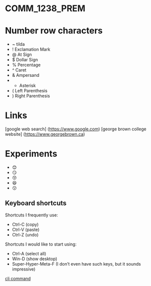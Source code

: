 # COMM_1238_PREM
# Number row characters
- ~ tilda
- ! Exclamation Mark
- @ At Sign
- $ Dollar Sign
- % Percentage
- ^ Caret
- & Ampersand
- * Asterisk
- ( Left Parenthesis
- ) Right Parenthesis

# Links
[google web search] (https://www.google.com)
[george brown college website] (https://www.georgebrown.ca) 

# Experiments 
- :blush:
- :smirk:
- :kissing_closed_eyes:
- :satisfied:
- :kissing:

## Keyboard shortcuts
Shortcuts I frequently use: 
- Ctrl-C (copy)
- Ctrl-V (paste)
- Ctrl-Z (undo)

Shortcuts I would like to start using: 
- Ctrl-A (select all)
- Win-D (show desktop)
- Super-Hyper-Meta-F (I don’t even have such keys, but it sounds impressive)


[cli command](docs/cli.md)
